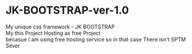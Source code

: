# JK-BOOTSTRAP-ver-1.0
My unique css framework - JK BOOTSTRAP
<br>
My this Project Hosting as free Project<br>
becasue I am using free hosting service so in that case There isn't SPTM Sever
